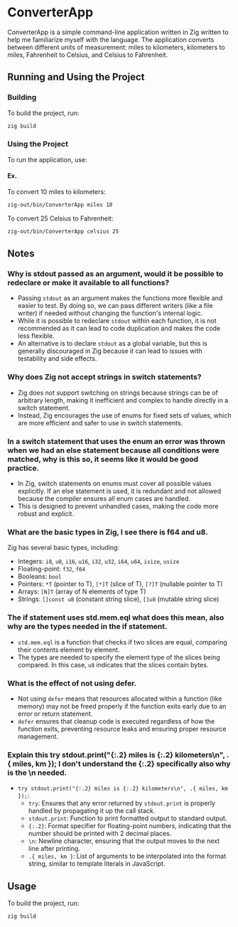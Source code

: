 # ConverterApp

ConverterApp is a simple command-line application written in Zig written to help me familiarize myself with the language. The application converts between different units of measurement: miles to kilometers, kilometers to miles, Fahrenheit to Celsius, and Celsius to Fahrenheit.

## Running and Using the Project

### Building

To build the project, run:

```sh
zig build
```

### Using the Project

To run the application, use:

#### Ex.

To convert 10 miles to kilometers:

```sh
zig-out/bin/ConverterApp miles 10
```

To convert 25 Celsius to Fahrenheit:

```sh
zig-out/bin/ConverterApp celsius 25
```

## Notes

### Why is stdout passed as an argument, would it be possible to redeclare or make it available to all functions?

- Passing `stdout` as an argument makes the functions more flexible and easier to test. By doing so, we can pass different writers (like a file writer) if needed without changing the function's internal logic.
- While it is possible to redeclare `stdout` within each function, it is not recommended as it can lead to code duplication and makes the code less flexible.
- An alternative is to declare `stdout` as a global variable, but this is generally discouraged in Zig because it can lead to issues with testability and side effects.

### Why does Zig not accept strings in switch statements?

- Zig does not support switching on strings because strings can be of arbitrary length, making it inefficient and complex to handle directly in a switch statement.
- Instead, Zig encourages the use of enums for fixed sets of values, which are more efficient and safer to use in switch statements.

### In a switch statement that uses the enum an error was thrown when we had an else statement because all conditions were matched, why is this so, it seems like it would be good practice.

- In Zig, switch statements on enums must cover all possible values explicitly. If an else statement is used, it is redundant and not allowed because the compiler ensures all enum cases are handled.
- This is designed to prevent unhandled cases, making the code more robust and explicit.

### What are the basic types in Zig, I see there is f64 and u8.

Zig has several basic types, including:

- Integers: `i8`, `u8`, `i16`, `u16`, `i32`, `u32`, `i64`, `u64`, `isize`, `usize`
- Floating-point: `f32`, `f64`
- Booleans: `bool`
- Pointers: `*T` (pointer to T), `[*]T` (slice of T), `[?]T` (nullable pointer to T)
- Arrays: `[N]T` (array of N elements of type T)
- Strings: `[]const u8` (constant string slice), `[]u8` (mutable string slice)

### The if statement uses std.mem.eql what does this mean, also why are the types needed in the if statement.

- `std.mem.eql` is a function that checks if two slices are equal, comparing their contents element by element.
- The types are needed to specify the element type of the slices being compared. In this case, `u8` indicates that the slices contain bytes.

### What is the effect of not using defer.

- Not using `defer` means that resources allocated within a function (like memory) may not be freed properly if the function exits early due to an error or return statement.
- `defer` ensures that cleanup code is executed regardless of how the function exits, preventing resource leaks and ensuring proper resource management.

### Explain this try stdout.print("{:.2} miles is {:.2} kilometers\n", .{ miles, km }); I don't understand the {:.2} specifically also why is the \n needed.

- `try stdout.print("{:.2} miles is {:.2} kilometers\n", .{ miles, km });`:
  - `try`: Ensures that any error returned by `stdout.print` is properly handled by propagating it up the call stack.
  - `stdout.print`: Function to print formatted output to standard output.
  - `{:.2}`: Format specifier for floating-point numbers, indicating that the number should be printed with 2 decimal places.
  - `\n`: Newline character, ensuring that the output moves to the next line after printing.
  - `.{ miles, km }`: List of arguments to be interpolated into the format string, similar to template literals in JavaScript.

## Usage

To build the project, run:

```sh
zig build
```
